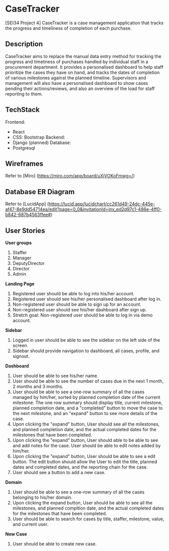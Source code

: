 # CaseTracker

[SEI34 Project 4] CaseTracker is a case management application that tracks the progress and timeliness of completion of each purchase.

## Description

CaseTracker aims to replace the manual data entry method for tracking the progress and timeliness of purchases handled by individual staff in a procurement department. It provides a personalised dashboard to help staff prioritize the cases they have on hand, and tracks the dates of completion of various milestones against the planned timeline. Supervisors and management will also have a personalised dashboard to show cases pending their actions/reviews, and also an overview of the load for staff reporting to them.

## TechStack

Frontend:

- React
- CSS: Bootstrap
  Backend:
- Django (planned)
  Database:
- Postgresql

## Wireframes

Refer to [Miro] (https://miro.com/app/board/uXjVOKoFmwg=/)

## Database ER Diagram
Refer to [LucidApp] (https://lucid.app/lucidchart/cc261d49-24dc-445e-af47-8e9dd54714ea/edit?page=0_0&invitationId=inv_ed2d97c1-486e-4ff0-b842-687b4563ffee#)

## User Stories

**User groups**

1. Staffer
2. Manager
3. DeputyDirector
4. Director
5. Admin

**Landing Page**

1. Registered user should be able to log into his/her account.
2. Registered user should see his/her personalised dashboard after log in.
3. Non-registered user should be able to sign up for an account.
4. Non-registered user should see his/her dashboard after sign up.
5. Stretch goal: Non-registered user should be able to log in via demo account.

**Sidebar**

1. Logged in user should be able to see the sidebar on the left side of the screen.
2. Sidebar should provide navigation to dashboard, all cases, profile, and signout.

**Dashboard**

1. User should be able to see his/her name.
2. User should be able to see the number of cases due in the next 1 month, 2 months and 3 months.
3. User should be able to see a one-row summary of all the cases managed by him/her, sorted by planned completion date of the current milestone. The one row summary should display title, current milestone, planned completion date, and a "completed" button to move the case to the next milestone, and an "expand" button to see more details of the case.
4. Upon clicking the "expand" button, User should see all the milestones, and planned completion date, and the actual completed dates for the milestones that have been completed.
5. Upon clicking the "expand" button, User should able to be able to see and add notes for the case. User should be able to edit notes added by him/her.
6. Upon clicking the "expand" button, User should be able to see a edit button. The edit button should allow the User to edit the title, planned dates and completed dates, and the reporting chain for the case.
7. User should see a button to add a new case.

**Domain**

1. User should be able to see a one-row summary of all the cases belonging to his/her domain.
2. Upon clicking the expand button, User should be able to see all the milestones, and planned compltion date, and the actual completed dates for the milestones that have been completed.
3. User should be able to search for cases by title, staffer, milestone, value, and current user.

**New Case**

1. User should be able to create new case.

